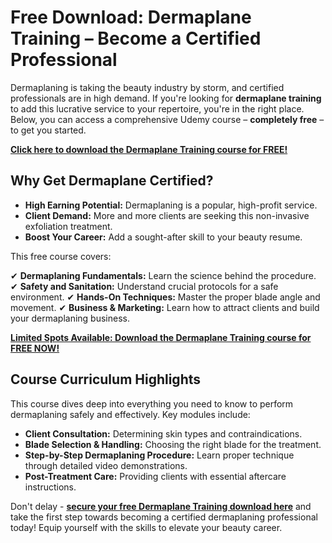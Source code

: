 # Free Download: Dermaplane Training – Become a Certified Professional

Dermaplaning is taking the beauty industry by storm, and certified professionals are in high demand. If you're looking for **dermaplane training** to add this lucrative service to your repertoire, you're in the right place. Below, you can access a comprehensive Udemy course – **completely free** – to get you started.

[**Click here to download the Dermaplane Training course for FREE!**](https://udemywork.com/dermaplane-training)

## Why Get Dermaplane Certified?

*   **High Earning Potential:** Dermaplaning is a popular, high-profit service.
*   **Client Demand:** More and more clients are seeking this non-invasive exfoliation treatment.
*   **Boost Your Career:** Add a sought-after skill to your beauty resume.

This free course covers:

✔ **Dermaplaning Fundamentals:** Learn the science behind the procedure.
✔ **Safety and Sanitation:** Understand crucial protocols for a safe environment.
✔ **Hands-On Techniques:** Master the proper blade angle and movement.
✔ **Business & Marketing:** Learn how to attract clients and build your dermaplaning business.

[**Limited Spots Available: Download the Dermaplane Training course for FREE NOW!**](https://udemywork.com/dermaplane-training)

## Course Curriculum Highlights

This course dives deep into everything you need to know to perform dermaplaning safely and effectively. Key modules include:

*   **Client Consultation:** Determining skin types and contraindications.
*   **Blade Selection & Handling:** Choosing the right blade for the treatment.
*   **Step-by-Step Dermaplaning Procedure:** Learn proper technique through detailed video demonstrations.
*   **Post-Treatment Care:** Providing clients with essential aftercare instructions.

Don't delay - **[secure your free Dermaplane Training download here](https://udemywork.com/dermaplane-training)** and take the first step towards becoming a certified dermaplaning professional today! Equip yourself with the skills to elevate your beauty career.
